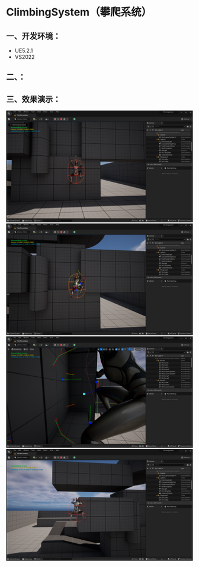 # ClimbingSystem（攀爬系统）



## 一、开发环境：

- UE5.2.1
- VS2022

## 二、：

## 三、效果演示：

<img src="docs/Snipaste_2025-03-08_22-46-15.png" alt="本地路径" style="zoom:50%;" />

<img src="docs/Snipaste_2025-03-08_22-46-29.png" alt="本地路径" style="zoom:50%;" />

<img src="docs/Snipaste_2025-03-08_22-56-50.png" alt="本地路径" style="zoom:50%;" />

<img src="docs/Snipaste_2025-03-08_22-47-28.png" alt="本地路径" style="zoom:50%;" />